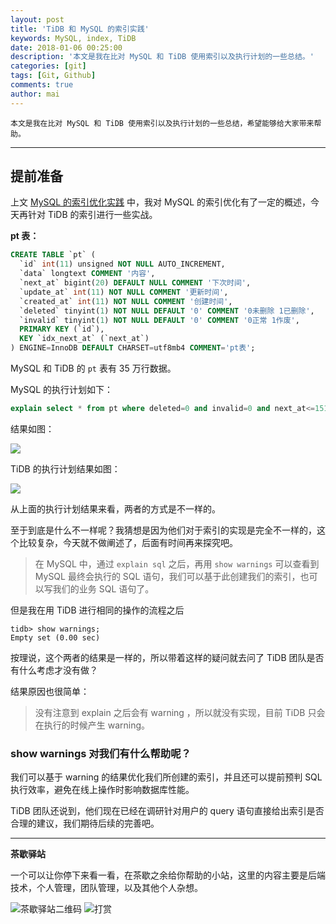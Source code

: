 ```yaml
---
layout: post
title: 'TiDB 和 MySQL 的索引实践'
keywords: MySQL, index, TiDB
date: 2018-01-06 00:25:00
description: '本文是我在比对 MySQL 和 TiDB 使用索引以及执行计划的一些总结。'
categories: [git]
tags: [Git, Github]
comments: true
author: mai
---
```


    本文是我在比对 MySQL 和 TiDB 使用索引以及执行计划的一些总结，希望能够给大家带来帮助。

----

## 提前准备 ##

上文 [MySQL 的索引优化实践](http://maiyang.me/2018/01/03/index-in-mysql/) 中，我对 MySQL 的索引优化有了一定的概述，今天再针对 TiDB 的索引进行一些实战。

**pt 表：**

```sql
CREATE TABLE `pt` (
  `id` int(11) unsigned NOT NULL AUTO_INCREMENT,
  `data` longtext COMMENT '内容',
  `next_at` bigint(20) DEFAULT NULL COMMENT '下次时间',
  `update_at` int(11) NOT NULL COMMENT '更新时间',
  `created_at` int(11) NOT NULL COMMENT '创建时间',
  `deleted` tinyint(1) NOT NULL DEFAULT '0' COMMENT '0未删除 1已删除',
  `invalid` tinyint(1) NOT NULL DEFAULT '0' COMMENT '0正常 1作废',
  PRIMARY KEY (`id`),
  KEY `idx_next_at` (`next_at`)
) ENGINE=InnoDB DEFAULT CHARSET=utf8mb4 COMMENT='pt表';
```

MySQL 和 TiDB 的 `pt` 表有 35 万行数据。

MySQL 的执行计划如下：

```sql
explain select * from pt where deleted=0 and invalid=0 and next_at<=15100004 ;
```

结果如图：

![](http://oqos7hrvp.bkt.clouddn.com/blog/explain_sql_pic.png)

TiDB 的执行计划结果如图：

![](http://oqos7hrvp.bkt.clouddn.com/blog/explain_sql_pic_tidb.png)

从上面的执行计划结果来看，两者的方式是不一样的。

至于到底是什么不一样呢？我猜想是因为他们对于索引的实现是完全不一样的，这个比较复杂，今天就不做阐述了，后面有时间再来探究吧。

<!--more-->

>在 MySQL 中，通过 `explain sql` 之后，再用 `show warnings` 可以查看到 MySQL 最终会执行的 SQL 语句，我们可以基于此创建我们的索引，也可以写我们的业务 SQL 语句了。

但是我在用 TiDB 进行相同的操作的流程之后

```
tidb> show warnings;
Empty set (0.00 sec)
```

按理说，这个两者的结果是一样的，所以带着这样的疑问就去问了 TiDB 团队是否有什么考虑才没有做？

结果原因也很简单：

>没有注意到 explain 之后会有 warning ，所以就没有实现，目前 TiDB 只会在执行的时候产生 warning。

### show warnings 对我们有什么帮助呢？ ###

我们可以基于 warning 的结果优化我们所创建的索引，并且还可以提前预判 SQL 执行效率，避免在线上操作时影响数据库性能。

TiDB 团队还说到，他们现在已经在调研针对用户的 query 语句直接给出索引是否合理的建议，我们期待后续的完善吧。

----

**茶歇驿站**

一个可以让你停下来看一看，在茶歇之余给你帮助的小站，这里的内容主要是后端技术，个人管理，团队管理，以及其他个人杂想。

![茶歇驿站二维码](http://oqos7hrvp.bkt.clouddn.com/blog/tech_tea.jpg)
![打赏](http://oqos7hrvp.bkt.clouddn.com/blog/money.jpg)
